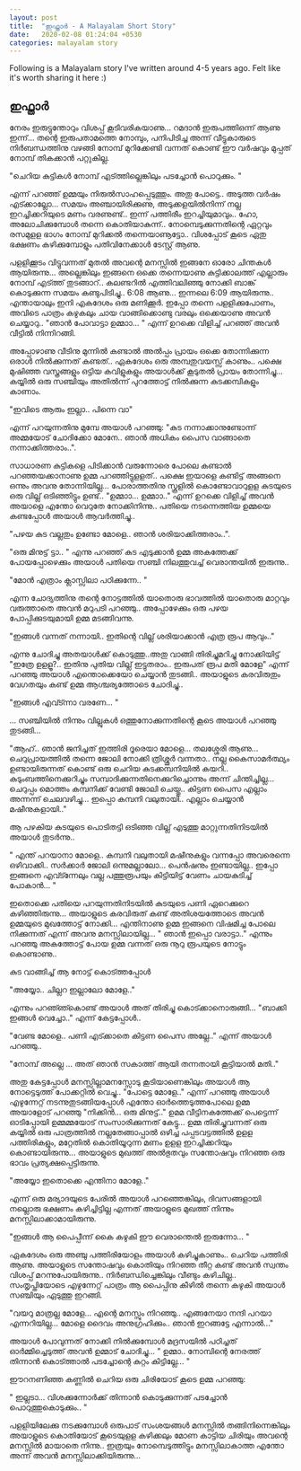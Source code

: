 ```yaml
---
layout: post
title:  "ഇഫ്താർ - A Malayalam Short Story"
date:   2020-02-08 01:24:04 +0530
categories: malayalam story
---
```

Following is a Malayalam story I've written around 4-5 years ago. Felt like it's worth sharing it here :)

## ഇഫ്താർ

നേരം ഇരുട്ടുന്തോറും വിശപ്പ് കൂടിവരികയാണു... റമദാൻ ഇരുപത്തിഒന്ന് ആണു ഇന്ന്... തന്റെ ഇരുപതാമത്തെ നോമ്പും, പനിപിടിച്ച അന്ന് വീട്ടുകാരുടെ നിർബന്ധത്തിനു വഴങ്ങി നോമ്പ് മുറിക്കേണ്ടി വന്നത് കൊണ്ട് ഈ വർഷവും മുപ്പത് നോമ്പ് തികക്കാൻ പറ്റുകില്ല.  

"ചെറിയ കുട്ടികൾ നോമ്പ് എട്ത്തില്ലെങ്കിലും പടച്ചോൻ പൊറുക്കും. " 

എന്ന് പറഞ്ഞ് ഉമ്മയും നിരുൽസാഹപ്പെടുത്തും. അതു പോട്ടെ.. അടുത്ത വർഷം എട്ക്കാല്ലോ... സമയം അഞ്ചായിരിക്കുണു, അടുക്കളയിൽനിന്ന് നല്ല ഇറച്ചിക്കറിയുടെ മണം വരണുണ്ട്.. ഇന്ന് പത്തിരീം ഇറച്ചിയുമാവും.. ഹോ, അലോചിക്കുമ്പോൾ തന്നെ കൊതിയാകുന്ന്.. നോമ്പെടുക്കുന്നതിന്റെ ഏറ്റവും രസമുളള ഭാഗം നോമ്പ് മുറിക്കൽ തന്നെയാണൂട്ടോ.. വിശപ്പോട് കൂടെ ഏതു ഭക്ഷണം കഴിക്കുമ്പോളും പതിവിനേക്കാൾ ടേസ്റ്റ് ആണു. 




പളളിക്കൂടം വിട്ടുവന്നത് മുതൽ അവന്റെ മനസ്സിൽ ഇങ്ങനേ ഓരോ ചിന്തകൾ ആയിരുന്നു... അല്ലെങ്കിലും  ഇങ്ങനെ ഒക്കെ തന്നെയാണു കുട്ടിക്കാലത്ത് എല്ലാരും നോമ്പ് എട്ത്ത് തുടങ്ങാറ്.. കലണ്ടറിൽ എത്തിവലിഞ്ഞു നോക്കി ബാങ്ക് കൊടുക്കുന്ന സമയം കണ്ടുപിടിച്ചു..  6:08 ആണു... ഇന്നലെ 6:09 ആയിരുന്നു.. എന്തായാലും ഇനി എകദേശം ഒരു മണിക്കൂർ. ഇപ്പോ  തന്നെ പളളിക്കുപോണം, അവിടെ പാത്രം കഴുകലും ചായ വാങ്ങിക്കൊണ്ടു വരലും ഒക്കെയാണു അവൻ ചെയ്യാറു..
 "ഞാൻ പോവാട്ടാ ഉമ്മാാ... " 
 എന്ന് ഉറക്കെ വിളിച്ച് പറഞ്ഞ് അവൻ വീട്ടിൽ നിന്നിറങ്ങി.


അപ്പോഴാണു വീടിനു മുന്നിൽ കണ്ടാൽ  അൽപ്പം  പ്രായം ഒക്കെ തോന്നിക്കുന്ന ഒരാൾ നിൽക്കുന്നത് കണ്ടത്.. ഏകദേശം ഒരു അമ്പതുവയസ്സ് കാണും.. പക്ഷെ മുഷിഞ്ഞ വസ്ത്രങ്ങളും ഒട്ടിയ കവിളുകളും അയാൾക്ക് കൂടുതൽ പ്രായം തോന്നിച്ചു... കയ്യിൽ ഒരു സഞ്ചിയും അതിൽന്ന് പുറത്തോട്ട് നിൽക്കുന്ന കുടക്കമ്പികളും കാണാം.

 "ഇവിടെ ആരും ഇല്ലാ.. പിന്നെ വാ" 
 
 എന്ന് പറയുന്നതിനു മുമ്പേ അയാൾ പറഞ്ഞു: "കുട നന്നാക്കാനുണ്ടോന്ന് അമ്മയോട് ചോദിക്കോ മോനേ.. ഞാൻ അധികം പൈസ വാങ്ങാതെ നന്നാക്കിത്തരാം..".


സാധാരണ കുട്ടികളെ പിടിക്കാൻ വരുന്നോരെ  പോലെ കണ്ടാൽ  പറഞ്ഞയക്കാനാണു ഉമ്മ പറഞ്ഞിട്ടുളളത്.. പക്ഷെ ഇയാളെ കണ്ടിട്ട് അങ്ങനെ ഒന്നും അവനു തോന്നിയില്ല... പോരാത്തതിനു സ്കൂളിൽ കൊണ്ടോവാറുളള കുടയുടെ ഒരു വില്ല് ഒടിഞ്ഞിട്ടും ഉണ്ട്.. "ഉമ്മാാ... ഉമ്മാാ.." എന്ന് ഉറക്കെ വിളിച്ച് അവൻ അയാളെ എന്തോ വെറുതേ നോക്കിനിന്നു.. പതിയെ നടന്നെത്തിയ ഉമ്മയെ കണ്ടപ്പോൾ അയാൾ ആവർത്തിച്ചു.. 

"പഴയ കുട വല്ലതും ഉണ്ടോ മോളെ.. ഞാൻ ശരിയാക്കിത്തരാം..".


 "ഒരു മിനുട്ട് ട്ടാ.. " എന്നു പറഞ്ഞ് കുട എടുക്കാൻ ഉമ്മ അകത്തേക്ക് പോയപ്പോഴെക്കും അയാൾ പതിയെ സഞ്ചി നിലത്തുവച്ച് വെരാന്തയിൽ ഇരുന്നു..
 
 "മോൻ എത്രാം ക്ലാസ്സിലാ പഠിക്കുന്നേ.. "
 
  എന്ന ചോദ്യത്തിനു തന്റെ നോട്ടത്തിൽ യാതൊരു ഭാവത്തിൽ യാതൊരു മാറ്റവും വരുത്താതെ അവൻ മറുപടി പറഞ്ഞു.. അപ്പോഴേക്കും ഒരു പഴയ പോപ്പിക്കുടയുമായി ഉമ്മ മടങ്ങിവന്നു.
  
 "ഇങ്ങൾ വന്നത് നന്നായി.. ഇതിന്റെ വില്ല് ശരിയാക്കാൻ എത്ര രൂപ ആവും.." 
 
എന്നു ചോദിച്ചു അതയാൾക്ക് കൊടുത്തു..അതു വാങ്ങി തിരിച്ചുമറിച്ചു നോക്കിയിട്ട് 
 "ഇത്രേ ഉളളൂ?.. ഇതിനു പുതിയ വില്ല് ഇട്ടുതരാം.. ഇരുപത് രൂപ മതി മോളേ" 
 എന്ന് പറഞ്ഞു അയാൾ എന്തൊക്കെയോ ചെയ്യാൻ തുടങ്ങി..  അയാളുടെ കരവിരുതും വേഗതയും കണ്ട് ഉമ്മ ആശ്ചര്യത്തോടെ ചോദിച്ചു.. 
 
"ഇങ്ങൾ എവ്ട്ന്നാ വരണേ... "

 ... സഞ്ചിയിൽ നിന്നും വില്ലുകൾ ഒത്തുനോക്കുന്നതിന്റെ കൂടെ അയാൾ പറഞ്ഞു തുടങ്ങി... 
 
"ആഹ്.. ഞാൻ ജനിച്ചത് ഇത്തിരി ദൂരെയാ മോളെ... തലശ്ശേരി ആണു...  ചെറുപ്രായത്തിൽ തന്നെ ജോലി നോക്കി ത്രിശ്ശൂർ വന്നതാ.. നല്ല കൈസാമർത്ഥ്യം ഉണ്ടായിരുന്നത് കൊണ്ട് ഒരു ചെറിയ കുടക്കമ്പനിയിൽ കയറി.. കുടുംബത്തിനെക്കുറിച്ചും സമ്പാദിക്കുന്നതിനെക്കുറിച്ചൊന്നും അന്ന് ചിന്തിച്ചില്ല... ചെറുപ്പം മൊത്തം കമ്പനിക്ക് വേണ്ടി ജോലി ചെയ്തു.. കിട്ടണ പൈസ എല്ലാം അന്നന്ന് ചെലവഴിച്ചു... ഇപ്പൊ കമ്പനി വലുതായി.. എല്ലാം ചെയ്യാൻ മഷീനുകളായി.."

 ആ പഴകിയ കുടയുടെ പൊടിതട്ടി ഒടിഞ്ഞ വില്ല് എടുത്തു മാറ്റുന്നതിനിടയിൽ അയാൾ തുടർന്നു.. 
 
" എന്ത് പറയാനാ മോളെ.. കമ്പനി വലുതായി മഷീനുകളും വന്നപ്പോ അവരെന്നെ ഒഴിവാക്കി.. സർക്കാർ ജോലി ഒന്നുമല്ലാലോ... പെൻഷനും ഇണ്ടായില്ല.. ഇപ്പോ ഇങ്ങനെ എവ്ട്ന്നേലും വല്ല പത്തുരൂപയും കിട്ടിയിട്ട് വേണം ചായകുടിച്ച് പോകാൻ... "

ഇതൊക്കെ പതിയെ പറയുന്നതിനിടയിൽ കുടയുടെ പണി ഏറെക്കുറെ കഴിഞ്ഞിരുന്നു... അയാളുടെ കരവിരുത് കണ്ട് അതിശയത്തോടെ അവൻ ഉമ്മയുടെ മുഖത്തോട്ട് നോക്കി... എന്തിനാണു ഉമ്മ ഇങ്ങനെ വിഷമിച്ച പോലെ നിക്കുന്നത് എന്ന് അവനു മനസ്സിലായില്ല... " ഞാൻ ഇപ്പൊ വരാട്ടാ.." എന്നും പറഞ്ഞു അകത്തോട്ട് പോയ ഉമ്മ വന്നത് ഒരു നൂറു രൂപയുടെ നോട്ടും കൊണ്ടാണു.. 

കുട വാങ്ങിച്ച് ആ നോട്ട് കൊട്ത്തപ്പോൾ 

"അയ്യോ.. ചില്ലറ ഇല്ലാലോ മോളേ.."

 എന്നും പറഞ്ഞ്കൊണ്ട് അയാൾ അത് തിരിച്ചു കൊട്ക്കാനൊരുങ്ങി... "ബാക്കി ഇങ്ങൾ വെച്ചോ.." എന്ന് കേട്ടപ്പോൾ..
 
 "വേണ്ട മോളെ.. പണി എട്ക്കാതെ കിട്ടണ പൈസ അല്ലേ.." എന്ന് അയാൾ പറഞ്ഞു.. 
 
 "നോമ്പ് അല്ലെ ... അത് ഞാൻ സകാത്ത് ആയി തന്നതായി കൂട്ടിയാൽ മതി.." 
 
അതു കേട്ടപ്പോൾ മനസ്സില്ലാമനസ്സോടു കൂടിയാണെങ്കിലും അയാൾ ആ നോട്ടെടുത്ത് പോക്കറ്റിൽ വെച്ചു.. "പോട്ടെ മോളേ.." എന്ന് പറഞ്ഞു അയാൾ എഴുന്നേറ്റ് നടന്നുതുടങ്ങിയപ്പോൾ എന്തോ ഓർത്തെടുത്തപോലെ ഉമ്മ അയാളോട് പറഞ്ഞു "നിക്കിൻ... ഒരു മിനുട്ട്.." ഉമമ വീട്ടിനകത്തേക്ക് പെട്ടെന്ന് ഓടിപ്പോയി ഉമ്മമ്മയോട് സംസാരിക്കുന്നത് കേട്ടു... ഉമ്മ തിരിച്ചുവന്നത് ഒരു കയ്യിൽ ഒരു പാത്രത്തിൽ നല്ലതേങ്ങാപ്പാൽ ഒഴിച്ച പപ്പടവട്ടത്തിൽ ഉളള പത്തിരികളും, മറ്റേതിൽ കൊതിയൂറുന്ന മണം ഉളള ഇറച്ചിക്കറിയും കൊണ്ടായിരുന്നു... അയാളുടെ മുഖത്ത് അൽഭുതവും സന്തോഷവും നിറഞ്ഞ ഒരു ഭാവം പ്രത്യക്ഷപ്പെട്ടിരുന്നു.

 "അയ്യോ ഇതൊക്കെ എന്തിനാ മോളേ.." 
 
എന്ന് ഒരു മര്യാദയുടെ പേരിൽ അയാൾ പറഞ്ഞെങ്കിലും, ദിവസങ്ങളായി നല്ലൊരു ഭക്ഷണം കഴിച്ചിട്ടില്ല എന്നത് അയാളുടെ മുഖത്ത് നിന്നും മനസ്സിലാക്കാമായിരുന്നു.

"ഇങ്ങൾ ആ പൈപ്പീന്ന് കൈ കഴുകി ഈ വെരാന്തെൽ ഇരുന്നോ... " 

 ഏകദേശം ഒരു അഞ്ചു പത്തിരിയോളം അയാൾ കഴിച്ചുകാണും.. ചെറിയ പത്തിരി ആണു. അയാളുടെ സന്തോഷവും കൊതിയും നിറഞ്ഞ തീറ്റ കണ്ട് അവൻ സ്വന്തം വിശപ്പ് മറന്നുപോയിരുന്നു.. നിർബന്ധിച്ചെങ്കിലും വീണ്ടും കഴിചില്ല.. സംതൃപ്തിയോടെ എഴുന്നേറ്റ് പാത്രം ആ പൈപ്പിനു കീഴിൽ തന്നെ കഴുകി അയാൾ സഞ്ചിയും ഏടുത്തു ഇറങ്ങി.
 
 "വയറു മാത്രല്ല മോളേ... എന്റെ മനസ്സും നിറഞ്ഞു.. എങ്ങനേയാ നന്ദി പറയാ എന്നറിയില്ല... മോളെ ദൈവം അനുഗ്രഹിക്കും.. ഞാൻ ഇറങ്ങട്ടേ എന്നാൽ..."
 
 അയാൾ പോവുന്നത് നോക്കി നിൽക്കുമ്പോൾ മദ്രസയിൽ പഠിച്ചത് ഓർമ്മിച്ചെടുത്ത് അവൻ ഉമ്മാട് ചോദിച്ചു... 
 " ഉമ്മാ..  നോമ്പിന്റെ നേരത്ത്  തിന്നാൻ  കൊട്ത്താൽ പടച്ചോന്റെ കുറ്റം കിട്ടില്ലേ... " 
 
 ഈറനണിഞ്ഞ കണ്ണിൽ ചെറിയ ഒരു ചിരിയോട് കൂടെ ഉമ്മ പറഞ്ഞു: 
 
" ഇല്ലടാ... വിശക്കുന്നോർക്ക് തിന്നാൻ കൊടുക്കുന്നത് പടച്ചോൻ പൊറുത്തുകൊടുക്കും.. "

പളളിയിലേക്കു നടക്കുമ്പോൾ ഒരുപാട് സംശയങ്ങൾ മനസ്സിൽ തങ്ങിനിന്നെങ്കിലും അയാളുടെ കൊതിയോട് കൂടെയുളള കഴിക്കലും മോണ കാട്ടിയ ചിരിയും അവന്റെ മനസ്സിൽ മായാതെ നിന്നു.. ഇത്രയും നോമ്പെടുത്തിട്ടും മനസ്സിലാകാത്ത എന്തോ അന്ന് അവൻ മനസ്സിലാക്കിയിരുന്നു...